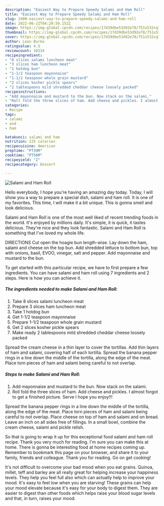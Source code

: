 ```yaml
---
description: "Easiest Way to Prepare Speedy Salami and Ham Roll"
title: "Easiest Way to Prepare Speedy Salami and Ham Roll"
slug: 2400-easiest-way-to-prepare-speedy-salami-and-ham-roll
date: 2022-06-22T04:29:59.152Z
image: https://img-global.cpcdn.com/recipes/17d39dbe53d92e78/751x532cq70/salami-and-ham-roll-recipe-main-photo.jpg
thumbnail: https://img-global.cpcdn.com/recipes/17d39dbe53d92e78/751x532cq70/salami-and-ham-roll-recipe-main-photo.jpg
cover: https://img-global.cpcdn.com/recipes/17d39dbe53d92e78/751x532cq70/salami-and-ham-roll-recipe-main-photo.jpg
author: Leon Burke
ratingvalue: 4.5
reviewcount: 10134
recipeingredient:
- "8 slices salami luncheon meat"
- "3 slices ham luncheon meat"
- "1 hotdog bun"
- "1-1/2 teaspoon mayonnaise"
- "1-1/2 teaspoon whole grain mustard"
- "2 slices kosher pickle spears"
- "2 tablespoons mild shredded cheddar cheese loosely packed"
recipeinstructions:
- "Add mayonnaise and mustard to the bun. Now stack on the salami."
- "Roll fold the three slices of ham. Add cheese and pickles. I almost forgot to get a finished picture. Serve I hope you enjoy!!!"
categories:
- Recipe
tags:
- salami
- and
- ham

katakunci: salami and ham 
nutrition: 225 calories
recipecuisine: American
preptime: "PT39M"
cooktime: "PT56M"
recipeyield: "2"
recipecategory: Dessert

---
```



![Salami and Ham Roll](https://img-global.cpcdn.com/recipes/17d39dbe53d92e78/751x532cq70/salami-and-ham-roll-recipe-main-photo.jpg)

Hello everybody, I hope you're having an amazing day today. Today, I will show you a way to prepare a special dish, salami and ham roll. It is one of my favorites. This time, I will make it a bit unique. This is gonna smell and look delicious.

Salami and Ham Roll is one of the most well liked of recent trending foods in the world. It's enjoyed by millions daily. It's simple, it is quick, it tastes delicious. They're nice and they look fantastic. Salami and Ham Roll is something that I've loved my whole life.

DIRECTIONS Cut open the hoagie bun length-wise. Lay down the ham, salami and cheese on the top bun. Add shredded lettuce to bottom bun, top with onions, basil, EVOO, vinegar, salt and pepper. Add mayonnaise and mustard to the bun.


To get started with this particular recipe, we have to first prepare a few ingredients. You can have salami and ham roll using 7 ingredients and 2 steps. Here is how you can achieve it.

<!--inarticleads1-->

##### The ingredients needed to make Salami and Ham Roll:

1. Take 8 slices salami luncheon meat
1. Prepare 3 slices ham luncheon meat
1. Take 1 hotdog bun
1. Get 1-1/2 teaspoon mayonnaise
1. Prepare 1-1/2 teaspoon whole grain mustard
1. Get 2 slices kosher pickle spears
1. Make ready 2 tablespoons mild shredded cheddar cheese loosely packed


Spread the cream cheese in a thin layer to cover the tortillas. Add thin layers of ham and salami, covering half of each tortilla. Spread the banana pepper rings in a line down the middle of the tortilla, along the edge of the meat. Place torn pieces of ham and salami being careful to not overlap. 

<!--inarticleads2-->

##### Steps to make Salami and Ham Roll:

1. Add mayonnaise and mustard to the bun. Now stack on the salami.
1. Roll fold the three slices of ham. Add cheese and pickles. I almost forgot to get a finished picture. Serve I hope you enjoy!!!


Spread the banana pepper rings in a line down the middle of the tortilla, along the edge of the meat. Place torn pieces of ham and salami being careful to not overlap. Place cheese on top of ham and salami and on bread. Leave an inch on all sides free of fillings. In a small bowl, combine the cream cheese, salami and pickle relish. 

So that is going to wrap it up for this exceptional food salami and ham roll recipe. Thank you very much for reading. I'm sure you can make this at home. There is gonna be interesting food at home recipes coming up. Remember to bookmark this page on your browser, and share it to your family, friends and colleague. Thank you for reading. Go on get cooking!

It's not difficult to overcome your bad mood when you eat grains. Quinoa, millet, teff and barley are all really great for helping increase your happiness levels. They help you feel full also which can actually help to improve your mood. It's easy to feel low when you are starving! These grains can help your mood elevate because it's easy for your body to digest them. They are easier to digest than other foods which helps raise your blood sugar levels and that, in turn, raises your mood.
